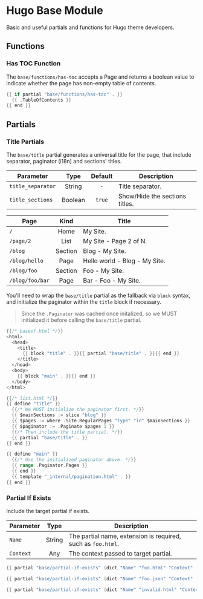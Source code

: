 # Hugo Base Module

Basic and useful partials and functions for Hugo theme developers.

## Functions

### Has TOC Function

The `base/functions/has-toc` accepts a Page and returns a boolean value to indicate whether the page has non-empty table of contents.

```go
{{ if partial "base/functions/has-toc" . }}
  {{ .TableOfContents }}
{{ end }}
```

## Partials

### Title Partials

The `base/title` partial generates a universal title for the page, that include separator, paginator (i18n) and sections' titles.

| Parameter | Type | Default | Description
|---|:-:|:-:|---
| `title_separator` | String | `-` | Title separator.
| `title_sections` | Boolean | `true` | Show/Hide the sections titles.

| Page | Kind | Title
|---|:-:|---
| `/` | Home | My Site.
| `/page/2` | List | My Site - Page 2 of N.
| `/blog` | Section | Blog - My Site.
| `/blog/hello` | Page | Hello world - Blog - My Site.
| `/blog/foo` | Section | Foo - My Site.
| `/blog/foo/bar` | Page | Bar - Foo - My Site.

You'll need to wrap the `base/title` partial as the fallback via `block` syntax, and initialize the paginator within the `title` block if necessary.

> Since the `.Paginator` was cached once initalized, so we MUST initialized it before calling the `base/title` partial.

```go
{{/* baseof.html */}}
<html>
  <head>
    <title>
      {{ block "title" . }}{{ partial "base/title" . }}{{ end }}
    </title>
  </head>
  <body>
    {{ block "main" . }}{{ end }}
  </body>
</html>
```

```go
{{/* list.html */}}
{{ define "title" }}
  {{/* We MUST initialize the paginator first. */}}
  {{ $mainSections := slice "blog" }}
  {{ $pages := where .Site.RegularPages "Type" "in" $mainSections }}
  {{ $paginator := .Paginate $pages 1 }}
  {{/* Then include the title partial. */}}
  {{ partial "base/title" . }}
{{ end }}

{{ define "main" }}
  {{/* Use the initialized paginator above. */}}
  {{ range .Paginator.Pages }}
  {{ end }}
  {{ template "_internal/pagination.html" . }}
{{ end }}
```

### Partial If Exists

Include the target partial if exists.

| Parameter | Type | Description
|---|:-:|---
| `Name` | String | The partial name, extension is required, such as `foo.html`.
| `Context` | Any | The context passed to target partial.

```go
{{ partial "base/partial-if-exists" (dict "Name" "foo.html" "Context" .) }}

{{ partial "base/partial-if-exists" (dict "Name" "foo.json" "Context" .) }}

{{ partial "base/partial-if-exists" (dict "Name" "invalid.html" "Context" .) }}
```
